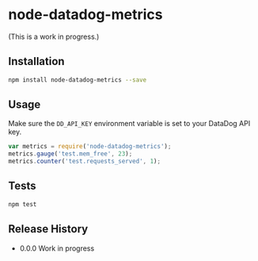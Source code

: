 # node-datadog-metrics

(This is a work in progress.)

## Installation

```sh
npm install node-datadog-metrics --save
```

## Usage

Make sure the `DD_API_KEY` environment variable is set to your DataDog
API key.

```js
var metrics = require('node-datadog-metrics');
metrics.gauge('test.mem_free', 23);
metrics.counter('test.requests_served', 1);
```

## Tests

```sh
npm test
```

## Release History

* 0.0.0 Work in progress
